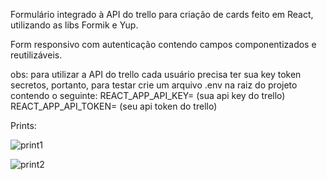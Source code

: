 Formulário integrado à API do trello para criação de cards feito em React, utilizando as libs Formik e Yup.

Form responsivo com autenticação contendo campos componentizados e reutilizáveis.

obs: para utilizar a API do trello cada usuário precisa ter sua key token secretos, portanto, para testar crie um arquivo .env na raiz do projeto contendo o seguinte:
REACT_APP_API_KEY= (sua api key do trello)
REACT_APP_API_TOKEN= (seu api token do trello)

Prints:

![print1](https://user-images.githubusercontent.com/62222537/107158300-edf90500-6967-11eb-91ff-4eb163ff1247.png)

![print2](https://user-images.githubusercontent.com/62222537/107158310-f4877c80-6967-11eb-9aaf-e6a547d4171d.png)
